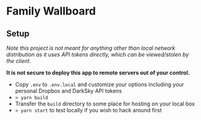 # Family Wallboard

## Setup

_Note this project is not meant for anything other than local network distribution as it uses API tokens directly, which can be viewed/stolen by the client._

**It is not secure to deploy this app to remote servers out of your control.**

- Copy `.env` to `.env.local` and customize your options including your personal Dropbox and DarkSky API tokens
- `> yarn build`
- Transfer the `build` directory to some place for hosting on your local box
- `> yarn start` to test locally if you wish to hack around first
